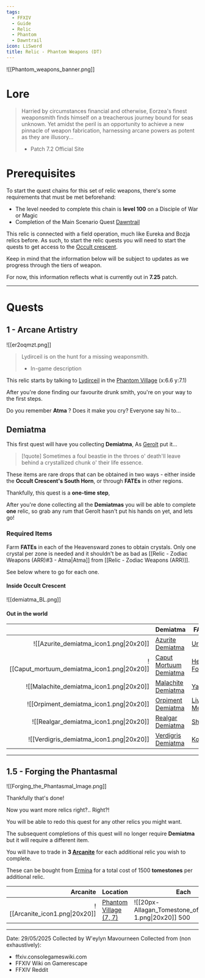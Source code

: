 ```yaml
---
tags:
  - FFXIV
  - Guide
  - Relic
  - Phantom
  - Dawntrail
icon: LiSword
title: Relic - Phantom Weapons (DT)
---
```



![[Phantom_weapons_banner.png]]
# Lore

>Harried by circumstances financial and otherwise, Eorzea's finest weaponsmith finds himself on a treacherous journey bound for seas unknown. Yet amidst the peril is an opportunity to achieve a new pinnacle of weapon fabrication, harnessing arcane powers as potent as they are illusory...
>
>- Patch 7.2 Official Site

# Prerequisites

To start the quest chains for this set of relic weapons, there's some requirements that must be met beforehand:

- The level needed to complete this chain is **level 100** on a Disciple of War or Magic
- Completion of the Main Scenario Quest [Dawntrail](https://ffxiv.consolegameswiki.com/wiki/Dawntrail_(Quest))

This relic is connected with a field operation, much like Eureka and Bozja relics before.
As such, to start the relic quests you will need to start the quests to get access to the [Occult crescent](https://ffxiv.consolegameswiki.com/wiki/The_Occult_Crescent:_South_Horn).

Keep in mind that the information below will be subject to updates as we progress through the tiers of weapon.

For now, this information reflects what is currently out in **7.25** patch.

---
# Quests
## 1 - Arcane Artistry
![[er2oqmzt.png]]

>Lydirceil is on the hunt for a missing weaponsmith.
>
>- In-game description

This relic starts by talking to [Lydirceil](https://ffxiv.consolegameswiki.com/wiki/Lydirceil) in the [Phantom Village](https://ffxiv.consolegameswiki.com/wiki/Phantom_Village) (x:6.6 y:7.1)

After you're done finding our favourite drunk smith, you're on your way to the first steps.

Do you remember **Atma** ?
Does it make you cry?
Everyone say hi to...
## Demiatma

This first quest will have you collecting **Demiatma**,
As [Gerolt](https://ffxiv.consolegameswiki.com/wiki/Gerolt) put it...

>[!quote] Sometimes a foul beastie in the throes o' death'll leave behind a crystallized chunk o' their life essence.

These items are rare drops that can be obtained in two ways - either inside the **Occult Crescent's South Horn**, or through **FATEs** in other regions.

Thankfully, this quest is a **one-time step**, 

After you're done collecting all the **Demiatmas** you will be able to complete **one** relic, so grab any rum that Gerolt hasn't put his hands on yet, and lets go!
### Required Items

Farm **FATEs** in each of the Heavensward zones to obtain crystals.
Only one crystal per zone is needed and it shouldn't be as bad as [[Relic - Zodiac Weapons (ARR)#3 - Atma|Atma]] from [[Relic - Zodiac Weapons (ARR)]].

See below where to go for each one.

#### Inside Occult Crescent

![[demiatma_BL.png]]

#### Out in the world

|                                              | Demiatma                                                                                 | FATE Zone                                                                |
| -------------------------------------------: | ---------------------------------------------------------------------------------------- | ------------------------------------------------------------------------ |
|       ![[Azurite_demiatma_icon1.png\|20x20]] | [Azurite Demiatma](https://ffxiv.consolegameswiki.com/wiki/Azurite_Demiatma)             | [Urqopacha](https://ffxiv.consolegameswiki.com/wiki/Urqopacha)           |
| ![[Caput_mortuum_demiatma_icon1.png\|20x20]] | [Caput Mortuum Demiatma](https://ffxiv.consolegameswiki.com/wiki/Caput_Mortuum_Demiatma) | [Heritage Found](https://ffxiv.consolegameswiki.com/wiki/Heritage_Found) |
|     ![[Malachite_demiatma_icon1.png\|20x20]] | [Malachite Demiatma](https://ffxiv.consolegameswiki.com/wiki/Malachite_Demiatma)         | [Yak T'el](https://ffxiv.consolegameswiki.com/wiki/Yak_T%27el)           |
|      ![[Orpiment_demiatma_icon1.png\|20x20]] | [Orpiment Demiatma](https://ffxiv.consolegameswiki.com/wiki/Orpiment_Demiatma)           | [Living Memory](https://ffxiv.consolegameswiki.com/wiki/Living_Memory)   |
|       ![[Realgar_demiatma_icon1.png\|20x20]] | [Realgar Demiatma](https://ffxiv.consolegameswiki.com/wiki/Realgar_Demiatma)             | [Shaaloani](https://ffxiv.consolegameswiki.com/wiki/Shaaloani)           |
|     ![[Verdigris_demiatma_icon1.png\|20x20]] | [Verdigris Demiatma](https://ffxiv.consolegameswiki.com/wiki/Verdigris_Demiatma)         | [Kozama'uka](https://ffxiv.consolegameswiki.com/wiki/Kozama%27uka)       |

---
## 1.5 - Forging the Phantasmal
![[Forging_the_Phantasmal_Image.png]]

Thankfully that's done!

Now you want more relics right?.. Right?!

You will be able to redo this quest for any other relics you might want.

The subsequent completions of this quest will no longer require **Demiatma** but it will require a different item.

You will have to trade in **3 [Arcanite](https://ffxiv.consolegameswiki.com/wiki/Arcanite)** for each additional relic you wish to complete.

These can be bought from [Ermina](https://ffxiv.consolegameswiki.com/wiki/Ermina#vendor1) for a total cost of 1500 **tomestones** per additional relic.

|                       Arcanite | Location                                                                          | Each                                                       |
| -----------------------------: | --------------------------------------------------------------------------------- | ---------------------------------------------------------- |
| ![[Arcanite_icon1.png\|20x20]] | [Phantom Village (7, 7)](https://ffxiv.consolegameswiki.com/wiki/Phantom_Village) | ![[20px-Allagan_Tomestone_of_Heliometry 1.png\|20x20]] 500 |

---
Date: 29/05/2025
Collected by W'eylyn Mavourneen
Collected from (non exhaustively):
- ffxiv.consolegameswiki.com
- FFXIV Wiki on Gamerescape
- FFXIV Reddit
